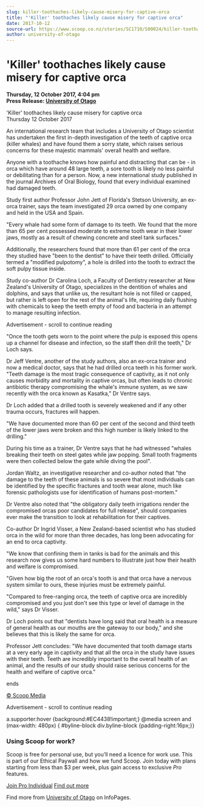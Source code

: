 ```yaml
---
slug: killer-toothaches-likely-cause-misery-for-captive-orca
title: "'Killer' toothaches likely cause misery for captive orca"
date: 2017-10-12
source-url: https://www.scoop.co.nz/stories/SC1710/S00024/killer-toothaches-likely-cause-misery-for-captive-orca.htm
author: university-of-otago
---
```

'Killer' toothaches likely cause misery for captive orca
========================================================

**Thursday, 12 October 2017, 4:04 pm**  
**Press Release: [University of Otago](https://info.scoop.co.nz/University_of_Otago)**

'Killer' toothaches likely cause misery for captive orca  
Thursday 12 October 2017

An international research team that includes a University of Otago scientist has undertaken the first in-depth investigation of the teeth of captive orca (killer whales) and have found them a sorry state, which raises serious concerns for these majestic mammals' overall health and welfare.

Anyone with a toothache knows how painful and distracting that can be - in orca which have around 48 large teeth, a sore tooth is likely no less painful or debilitating than for a person. Now, a new international study published in the journal Archives of Oral Biology, found that every individual examined had damaged teeth.

Study first author Professor John Jett of Florida's Stetson University, an ex-orca trainer, says the team investigated 29 orca owned by one company and held in the USA and Spain.

\"Every whale had some form of damage to its teeth. We found that the more than 65 per cent possessed moderate to extreme tooth wear in their lower jaws, mostly as a result of chewing concrete and steel tank surfaces."

Additionally, the researchers found that more than 61 per cent of the orca they studied have "been to the dentist" to have their teeth drilled. Officially termed a "modified pulpotomy", a hole is drilled into the tooth to extract the soft pulpy tissue inside.

Study co-author Dr Carolina Loch, a Faculty of Dentistry researcher at New Zealand's University of Otago, specializes in the dentition of whales and dolphins, and says that unlike us, the resultant hole is not filled or capped, but rather is left open for the rest of the animal's life, requiring daily flushing with chemicals to keep the teeth empty of food and bacteria in an attempt to manage resulting infection.

Advertisement - scroll to continue reading





"Once the tooth gets worn to the point where the pulp is exposed this opens up a channel for disease and infection, so the staff then drill the teeth," Dr Loch says.

Dr Jeff Ventre, another of the study authors, also an ex-orca trainer and now a medical doctor, says that he had drilled orca teeth in his former work. "Teeth damage is the most tragic consequence of captivity, as it not only causes morbidity and mortality in captive orcas, but often leads to chronic antibiotic therapy compromising the whale's immune system, as we saw recently with the orca known as Kasatka," Dr Ventre says.

Dr Loch added that a drilled tooth is severely weakened and if any other trauma occurs, fractures will happen.

"We have documented more than 60 per cent of the second and third teeth of the lower jaws were broken and this high number is likely linked to the drilling."

During his time as a trainer, Dr Ventre says that he had witnessed "whales breaking their teeth on steel gates while jaw popping. Small tooth fragments were then collected below the gate while diving the pool".

Jordan Waltz, an investigative researcher and co-author noted that "the damage to the teeth of these animals is so severe that most individuals can be identified by the specific fractures and tooth wear alone, much like forensic pathologists use for identification of humans post-mortem."

Dr Ventre also noted that "the obligatory daily teeth irrigations render the compromised orcas poor candidates for full release", should companies ever make the transition to look at rehabilitation for their captives.

Co-author Dr Ingrid Visser, a New Zealand-based scientist who has studied orca in the wild for more than three decades, has long been advocating for an end to orca captivity.

"We know that confining them in tanks is bad for the animals and this research now gives us some hard numbers to illustrate just how their health and welfare is compromised.

"Given how big the root of an orca's tooth is and that orca have a nervous system similar to ours, these injuries must be extremely painful.

"Compared to free-ranging orca, the teeth of captive orca are incredibly compromised and you just don't see this type or level of damage in the wild," says Dr Visser.

Dr Loch points out that "dentists have long said that oral health is a measure of general health as our mouths are the gateway to our body," and she believes that this is likely the same for orca.

Professor Jett concludes: "We have documented that tooth damage starts at a very early age in captivity and that all the orca in the study have issues with their teeth. Teeth are incredibly important to the overall health of an animal, and the results of our study should raise serious concerns for the health and welfare of captive orca."

ends

[© Scoop Media](http://www.scoop.co.nz/about/terms.html)  

Advertisement - scroll to continue reading



a.supporter:hover {background:#EC4438!important;} @media screen and (max-width: 480px) { #byline-block div.byline-block {padding-right:16px;}}

### Using Scoop for work?

Scoop is free for personal use, but you’ll need a licence for work use. This is part of our Ethical Paywall and how we fund Scoop. Join today with plans starting from less than $3 per week, plus gain access to exclusive _Pro_ features.  
  
[Join Pro Individual](https://pro.scoop.co.nz/Individual/?from=ProIn24) [Find out more](https://pro.scoop.co.nz/using-scoop-for-work/?from=ProIn24)

Find more from [University of Otago](https://info.scoop.co.nz/University_of_Otago) on InfoPages.
